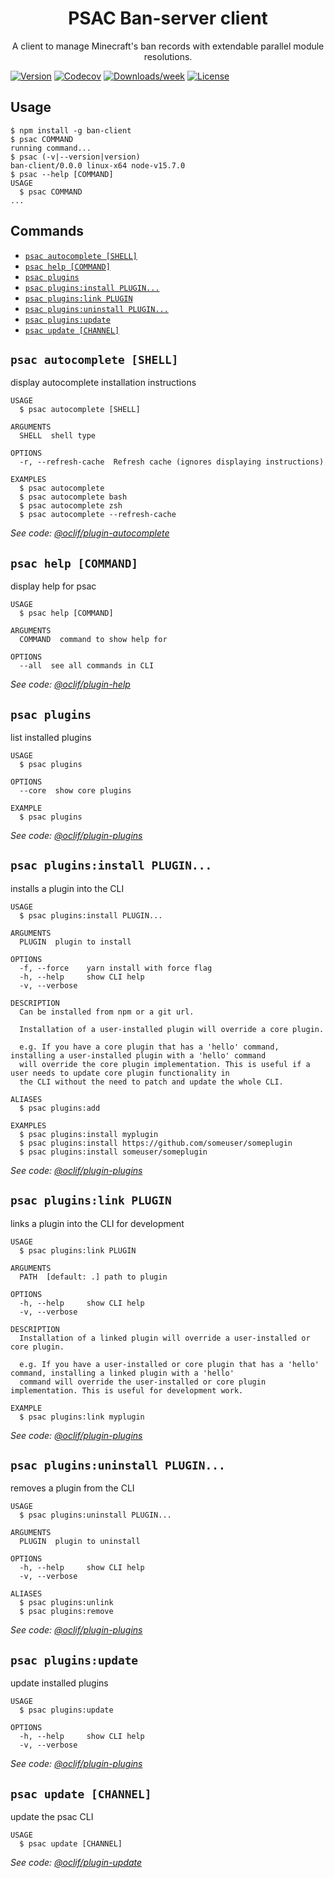 <h1 align="center">PSAC Ban-server client</h1>
<p align="center">A client to manage Minecraft's ban records with extendable parallel module resolutions.</p>

[![Version](https://img.shields.io/npm/v/ban-client.svg)](https://npmjs.org/package/ban-client)
[![Codecov](https://codecov.io/gh/psac-serve/cli/branch/master/graph/badge.svg)](https://codecov.io/gh/psac-serve/cli)
[![Downloads/week](https://img.shields.io/npm/dw/ban-client.svg)](https://npmjs.org/package/ban-client)
[![License](https://img.shields.io/npm/l/ban-client.svg)](https://github.com/psac-serve/cli/blob/master/package.json)

<!-- toc -->

<!-- tocstop -->

## Usage

<!-- usage -->
```sh-session
$ npm install -g ban-client
$ psac COMMAND
running command...
$ psac (-v|--version|version)
ban-client/0.0.0 linux-x64 node-v15.7.0
$ psac --help [COMMAND]
USAGE
  $ psac COMMAND
...
```
<!-- usagestop -->

## Commands

<!-- commands -->
* [`psac autocomplete [SHELL]`](#psac-autocomplete-shell)
* [`psac help [COMMAND]`](#psac-help-command)
* [`psac plugins`](#psac-plugins)
* [`psac plugins:install PLUGIN...`](#psac-pluginsinstall-plugin)
* [`psac plugins:link PLUGIN`](#psac-pluginslink-plugin)
* [`psac plugins:uninstall PLUGIN...`](#psac-pluginsuninstall-plugin)
* [`psac plugins:update`](#psac-pluginsupdate)
* [`psac update [CHANNEL]`](#psac-update-channel)

## `psac autocomplete [SHELL]`

display autocomplete installation instructions

```
USAGE
  $ psac autocomplete [SHELL]

ARGUMENTS
  SHELL  shell type

OPTIONS
  -r, --refresh-cache  Refresh cache (ignores displaying instructions)

EXAMPLES
  $ psac autocomplete
  $ psac autocomplete bash
  $ psac autocomplete zsh
  $ psac autocomplete --refresh-cache
```

_See code: [@oclif/plugin-autocomplete](https://github.com/oclif/plugin-autocomplete/blob/v0.3.0/src/commands/autocomplete/index.ts)_

## `psac help [COMMAND]`

display help for psac

```
USAGE
  $ psac help [COMMAND]

ARGUMENTS
  COMMAND  command to show help for

OPTIONS
  --all  see all commands in CLI
```

_See code: [@oclif/plugin-help](https://github.com/oclif/plugin-help/blob/v3.2.1/src/commands/help.ts)_

## `psac plugins`

list installed plugins

```
USAGE
  $ psac plugins

OPTIONS
  --core  show core plugins

EXAMPLE
  $ psac plugins
```

_See code: [@oclif/plugin-plugins](https://github.com/oclif/plugin-plugins/blob/v1.9.5/src/commands/plugins/index.ts)_

## `psac plugins:install PLUGIN...`

installs a plugin into the CLI

```
USAGE
  $ psac plugins:install PLUGIN...

ARGUMENTS
  PLUGIN  plugin to install

OPTIONS
  -f, --force    yarn install with force flag
  -h, --help     show CLI help
  -v, --verbose

DESCRIPTION
  Can be installed from npm or a git url.

  Installation of a user-installed plugin will override a core plugin.

  e.g. If you have a core plugin that has a 'hello' command, installing a user-installed plugin with a 'hello' command 
  will override the core plugin implementation. This is useful if a user needs to update core plugin functionality in 
  the CLI without the need to patch and update the whole CLI.

ALIASES
  $ psac plugins:add

EXAMPLES
  $ psac plugins:install myplugin 
  $ psac plugins:install https://github.com/someuser/someplugin
  $ psac plugins:install someuser/someplugin
```

_See code: [@oclif/plugin-plugins](https://github.com/oclif/plugin-plugins/blob/v1.9.5/src/commands/plugins/install.ts)_

## `psac plugins:link PLUGIN`

links a plugin into the CLI for development

```
USAGE
  $ psac plugins:link PLUGIN

ARGUMENTS
  PATH  [default: .] path to plugin

OPTIONS
  -h, --help     show CLI help
  -v, --verbose

DESCRIPTION
  Installation of a linked plugin will override a user-installed or core plugin.

  e.g. If you have a user-installed or core plugin that has a 'hello' command, installing a linked plugin with a 'hello' 
  command will override the user-installed or core plugin implementation. This is useful for development work.

EXAMPLE
  $ psac plugins:link myplugin
```

_See code: [@oclif/plugin-plugins](https://github.com/oclif/plugin-plugins/blob/v1.9.5/src/commands/plugins/link.ts)_

## `psac plugins:uninstall PLUGIN...`

removes a plugin from the CLI

```
USAGE
  $ psac plugins:uninstall PLUGIN...

ARGUMENTS
  PLUGIN  plugin to uninstall

OPTIONS
  -h, --help     show CLI help
  -v, --verbose

ALIASES
  $ psac plugins:unlink
  $ psac plugins:remove
```

_See code: [@oclif/plugin-plugins](https://github.com/oclif/plugin-plugins/blob/v1.9.5/src/commands/plugins/uninstall.ts)_

## `psac plugins:update`

update installed plugins

```
USAGE
  $ psac plugins:update

OPTIONS
  -h, --help     show CLI help
  -v, --verbose
```

_See code: [@oclif/plugin-plugins](https://github.com/oclif/plugin-plugins/blob/v1.9.5/src/commands/plugins/update.ts)_

## `psac update [CHANNEL]`

update the psac CLI

```
USAGE
  $ psac update [CHANNEL]
```

_See code: [@oclif/plugin-update](https://github.com/oclif/plugin-update/blob/v1.3.10/src/commands/update.ts)_
<!-- commandsstop -->
